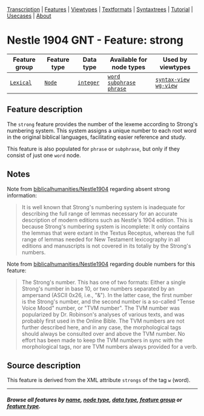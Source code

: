 <a name="start"></a>
<div class="hidden-content">
<a href="../transcription.md">Transcription</a> | <a href="README.md#start">Features</a> | <a href="../viewtypes.md#start">Viewtypes</a> | <a href="../textformats.md#start">Textformats</a> |  <a href="../syntaxtrees.md#start">Syntaxtrees</a> | <a href="../../tutorial/README.md#start">Tutorial</a> | <a href="../usecases/README.md#start">Usecases</a> | <a href="../about.md#start">About</a>
</div>

# Nestle 1904 GNT - Feature: strong

Feature group | Feature type | Data type | Available for node types | Used by viewtypes
---  | --- | --- | --- | ---
[`Lexical`](featuresbygroup.md#lexical-features) | [`Node`](featuresbyfeaturetype.md#node-features) | [`integer`](featuresbydatatype.md#integer-datatype) |  [`word`](featuresbynodetype.md#word-nodes) [`subphrase`](featuresbynodetype.md#subphrase-nodes) [`phrase`](featuresbynodetype.md#phrase-nodes) | [`syntax-view`](../syntax-view.md#start) [`wg-view`](../wg-view.md#start)

## Feature description

The `strong` feature provides the number of the lexeme according to Strong's numbering system. This system assigns a unique number to each root word in the original biblical languages, facilitating easier reference and study.

This feature is also populated for `phrase` or `subphrase`, but only if they consist of just one `word` node.

## Notes

Note from [biblicalhumanities/Nestle1904](https://github.com/biblicalhumanities/Nestle1904/tree/master/morph) regarding absent strong information:
> It is well known that Strong's numbering system is inadequate for describing the full range of lemmas necessary for an accurate description of modern editions such as Nestle's 1904 edition. This is because Strong's numbering system is incomplete: It only contains the lemmas that were extant in the Textus Receptus, whereas the full range of lemmas needed for New Testament lexicography in all editions and manuscripts is not covered in its totaliy by the Strong's numbers.

Note from [biblicalhumanities/Nestle1904](https://github.com/biblicalhumanities/Nestle1904/tree/master/morph) regarding double numbers for this feature:
> The Strong's number. This has one of two formats: Either a single Strong's number in base 10, or two numbers separated by an ampersand (ASCII 0x26, i.e., "&"). In the latter case, the first number is the Strong's number, and the second number is a so-called "Tense Voice Mood" number, or "TVM number". The TVM number was popularized by Dr. Robinson's analyses of various texts, and was probably first used in the Online Bible. The TVM numbers are not further described here, and in any case, the morphological tags should always be consulted over and above the TVM number. No effort has been made to keep the TVM numbers in sync with the morphological tags, nor are TVM numbers always provided for a verb.

## Source description

This feature is derived from the XML attribute `strongs` of the tag `w` (word).

---
#### *Browse all features by [name](featuresbyname.md#start), [node type](featuresbynodetype.md#start), [data type](featuresbydatatype.md#start), [feature group](featuresbygroup.md#start) or [feature type](featuresbyfeaturetype.md#start).*
